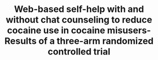 --- 
abstract: '' 
authors: 
 - MP Schaub
 -  RP Castro
 -  A Wenger
 -  C Baumgartner
 -  L Stark
 -  admin
 -  ...
doi: '' 
featured: false 
publication: '*Internet interventions*, 143' 
publication_short: '' 
publishDate: '2019-01-01' 
title: 'Web-based self-help with and without chat counseling to reduce cocaine use in cocaine misusers- Results of a three-arm randomized controlled trial' 
url_code: '' 
url_dataset: '' 
url_pdf: '' 
url_poster: '' 
url_project: '' 
url_slides: '' 
url_source: '' 
url_video: '' 
---